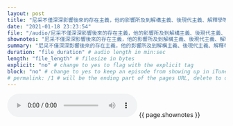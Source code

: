 ```yaml
---
layout: post
title: "尼采不僅深深影響後來的存在主義，他的影響所及到解構主義、後現代主義、解釋學等，尼采所提出的「上帝已死」成了存在主義的中心論點：如果沒有上帝，那麼就沒有必然的價值或道德律；如果沒有必然的價值或道德律，那麼人類應該如何自處。" # quotes allow forbidden characters like the colon
date: "2021-01-18 23:23:54"
file: "/audio/尼采不僅深深影響後來的存在主義，他的影響所及到解構主義、後現代主義、解釋學等，尼采所提出的「上帝已死」成了存在主義的中心論點：如果沒有上帝，那麼就沒有必然的價值或道德律；如果沒有必然的價值或道德律，那麼人類應該如何自處。.mp3"
shownotes: "尼采不僅深深影響後來的存在主義，他的影響所及到解構主義、後現代主義、解釋學等，尼采所提出的「上帝已死」成了存在主義的中心論點：如果沒有上帝，那麼就沒有必然的價值或道德律；如果沒有必然的價值或道德律，那麼人類應該如何自處。"
summary: "尼采不僅深深影響後來的存在主義，他的影響所及到解構主義、後現代主義、解釋學等，尼采所提出的「上帝已死」成了存在主義的中心論點：如果沒有上帝，那麼就沒有必然的價值或道德律；如果沒有必然的價值或道德律，那麼人類應該如何自處。"
duration: "file_duration" # audio length in min:sec
length: "file_length" # filesize in bytes
explicit: "no" # change to yes to flag with the explicit tag
block: "no" # change to yes to keep an episode from showing up in iTunes
# permalink: /1 # will be the ending part of the pages URL, delete to default to the title
---
```


<audio controls>
<source src="{{site.url}}{{site.baseurl}}{{ page.file }}" type="audio/x-mp3">
Your browser does not support the audio element.
</audio>
{{ page.shownotes }}
